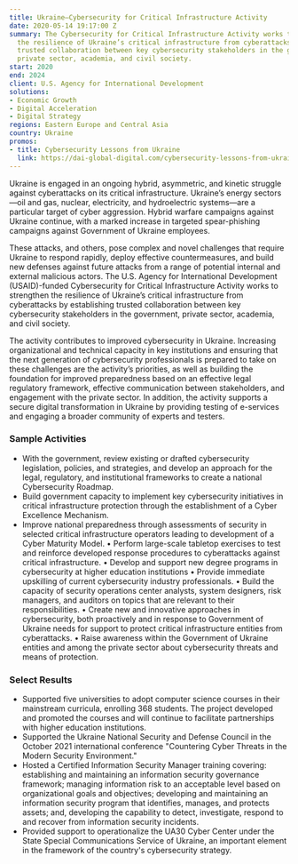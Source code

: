 ```yaml
---
title: Ukraine—Cybersecurity for Critical Infrastructure Activity
date: 2020-05-14 19:17:00 Z
summary: The Cybersecurity for Critical Infrastructure Activity works to strengthen
  the resilience of Ukraine’s critical infrastructure from cyberattacks by establishing
  trusted collaboration between key cybersecurity stakeholders in the government,
  private sector, academia, and civil society.
start: 2020
end: 2024
client: U.S. Agency for International Development
solutions:
- Economic Growth
- Digital Acceleration
- Digital Strategy
regions: Eastern Europe and Central Asia
country: Ukraine
promos:
- title: Cybersecurity Lessons from Ukraine
  link: https://dai-global-digital.com/cybersecurity-lessons-from-ukraine.html
---
```


Ukraine is engaged in an ongoing hybrid, asymmetric, and kinetic struggle against cyberattacks on its critical infrastructure. Ukraine’s energy sectors—oil and gas, nuclear, electricity, and hydroelectric systems—are a particular target of cyber aggression. Hybrid warfare campaigns against Ukraine continue, with a marked increase in targeted spear-phishing campaigns against Government of Ukraine employees. 

These attacks, and others, pose complex and novel challenges that require Ukraine to respond rapidly, deploy effective countermeasures, and build new defenses against future attacks from a range of potential internal and external malicious actors. The U.S. Agency for International Development (USAID)-funded Cybersecurity for Critical Infrastructure Activity works to strengthen the resilience of Ukraine’s critical infrastructure from cyberattacks by establishing trusted collaboration between key cybersecurity stakeholders in the government, private sector, academia, and civil society.

The activity contributes to improved cybersecurity in Ukraine. Increasing organizational and technical capacity in key institutions and ensuring that the next generation of cybersecurity professionals is prepared to take on these challenges are the activity’s priorities, as well as building the foundation for improved preparedness based on an effective legal regulatory framework, effective communication between stakeholders, and engagement with the private sector. In addition, the activity supports a secure digital transformation in Ukraine by providing testing of e-services and engaging a broader community of experts and testers. 

### Sample Activities

* With the government, review existing or drafted cybersecurity legislation, policies, and strategies, and develop an approach for the legal, regulatory, and institutional frameworks to create a national Cybersecurity Roadmap.
* Build government capacity to implement key cybersecurity initiatives in critical infrastructure protection through the establishment of a Cyber Excellence Mechanism.
* Improve national preparedness through assessments of security in selected critical infrastructure operators leading to development of a Cyber Maturity Model.
•	Perform large-scale tabletop exercises to test and reinforce developed response procedures to cyberattacks against critical infrastructure.
•	Develop and support new degree programs in cybersecurity at higher education institutions
•	Provide immediate upskilling of current cybersecurity industry professionals.
•	Build the capacity of security operations center analysts, system designers, risk managers, and auditors on topics that are relevant to their responsibilities.
•	Create new and innovative approaches in cybersecurity, both proactively and in response to Government of Ukraine needs for support to protect critical infrastructure entities from cyberattacks. 
•	Raise awareness within the Government of Ukraine entities and among the private sector about cybersecurity threats and means of protection. 


### Select Results

* Supported five universities to adopt computer science courses in their mainstream curricula, enrolling 368 students. The project developed and promoted the courses and will continue to facilitate partnerships with higher education institutions.
* Supported the Ukraine National Security and Defense Council in the October 2021 international conference "Countering Cyber Threats in the Modern Security Environment." 
* Hosted a Certified Information Security Manager training covering: establishing and maintaining an information security governance framework; managing information risk to an acceptable level based on organizational goals and objectives; developing and maintaining an information security program that identifies, manages, and protects assets; and, developing the capability to detect, investigate, respond to and recover from information security incidents. 
* Provided support to operationalize the UA30 Cyber Center under the State Special Communications Service of Ukraine, an important element in the framework of the country's cybersecurity strategy. 